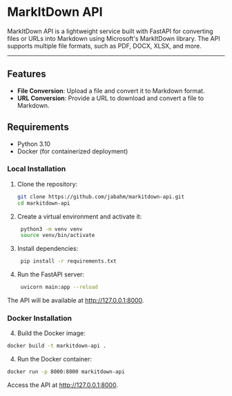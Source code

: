 # MarkItDown API

MarkItDown API is a lightweight service built with FastAPI for converting files or URLs into Markdown using Microsoft's MarkItDown library. The API supports multiple file formats, such as PDF, DOCX, XLSX, and more.

---

## Features

- **File Conversion**: Upload a file and convert it to Markdown format.
- **URL Conversion**: Provide a URL to download and convert a file to Markdown.

## Requirements

- Python 3.10
- Docker (for containerized deployment)



### Local Installation

1. Clone the repository:
   ```bash
   git clone https://github.com/jabahm/markitdown-api.git
   cd markitdown-api
   ```
2. Create a virtual environment and activate it:
   ```bash
    python3 -m venv venv
    source venv/bin/activate
   ```
3. Install dependencies:
   ```bash
    pip install -r requirements.txt
   ```
4. Run the FastAPI server:
   ```bash
    uvicorn main:app --reload
   ```
The API will be available at http://127.0.0.1:8000.

### Docker Installation

4. Build the Docker image:
```bash
docker build -t markitdown-api .
```
4. Run the Docker container:
```bash
docker run -p 8000:8000 markitdown-api
```
Access the API at http://127.0.0.1:8000.

